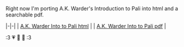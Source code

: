 Right now I'm porting A.K. Warder's Introduction to Pali into html and a searchable pdf. 

|-|-|
| [A.K. Warder Into to Pali html](akwarder_intro_test_tufte.html) |
| [A.K. Warder Into to Pali pdf](akwarder_intro_test_tufte.pdf)   |

   :3 💗 💚 💛 :3
